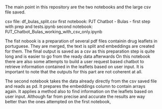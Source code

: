 The main point in this repository are the two notebooks and the large csv file saved.

csv file: df_bulas_split.csv
first notebook: PJT Chatbot - Bulas - first step with prep and tests.ipynb
second notebook: PJT_Chatbot_Bulas_working_with_csv_only.ipynb



The fist nobook is a preparation of several pdf files containin drug leaflets in portuguese. They are merged, the text is split and embeddings are created for them.
The final output is saved as a csv as this preparation step is quite long and is easier to go from the ready data afterwards
On this notebook there are also some attempts to build a user request based chatbot to retrieve information contained in the leaflets based on user input.
It is important to note that the outputs for this part are not coherent at all.


The second notebook takes the data already directly from the csv saved file and reads as pd. It prepares the embeddings column to contain arrays again.
It applies a method also to find information on the leaflets based on user input. Although far from precise and accurate the results are way better than the ones attempted on the first notebook,
